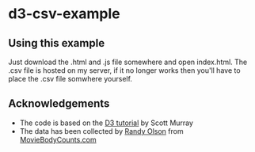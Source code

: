 # d3-csv-example

## Using this example
Just download the .html and .js file somewhere and open index.html. 
The .csv file is hosted on my server, if it no longer works then you'll have to place the .csv file somwhere yourself.

## Acknowledgements
* The code is based on the [D3 tutorial](http://alignedleft.com/tutorials/d3/) by Scott Murray
* The data has been collected by [Randy Olson](https://figshare.com/articles/On_screen_movie_kill_counts_for_hundreds_of_films/889719) 
from [MovieBodyCounts.com](http://www.moviebodycounts.com/movies.htm)
